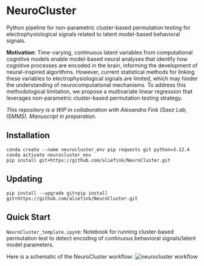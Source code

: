 # NeuroCluster
Python pipeline for non-parametric cluster-based permutation testing for electrophysiological signals related to  latent model-based behavioral signals. 

**Motivation**: Time-varying, continuous latent variables from computational cognitive models enable model-based neural analyses that identify how cognitive processes are encoded in the brain, informing the development of neural-inspired algorithms. However, current statistical methods for linking these variables to electrophysiological signals are limited, which may hinder the understanding of neurocomputational mechanisms. To address this methodological limitation, we propose a multivariate linear regression that leverages non-parametric cluster-based permutation testing strategy.

*This repository is a WIP in collaboration with Alexandra Fink (Saez Lab, ISMMS). Manuscript in preparation.* 

## Installation

```
conda create --name neurocluster_env pip requests git python=3.12.4
conda activate neurocluster_env
pip install git+https://github.com/aliefink/NeuroCluster.git
```

## Updating

```
pip install --upgrade git+pip install git+https://github.com/aliefink/NeuroCluster.git

```

## Quick Start 

```NeuroCluster_template.ipynb```: Notebook for running cluster-based permutation test to detect encoding of continuous behavioral signals/latent model parameters.

Here is a schematic of the NeuroCluster workflow: 
![neurocluster workflow](https://github.com/christinamaher/NeuroCluster/blob/main/workflow/workflow.png)

